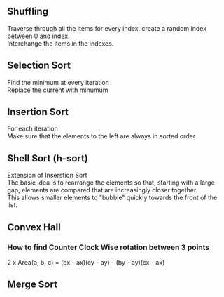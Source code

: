 ## Shuffling
Traverse through all the items
for every index, create a random index between 0 and index. <br>
Interchange the items in the indexes.

## Selection Sort
Find the minimum at every iteration <br>
Replace the current with minumum

## Insertion Sort
For each iteration <br>
Make sure that the elements to the left are always in sorted order
 
 ## Shell Sort (h-sort)
 Extension of Inserstion Sort <br>
 The basic idea is to rearrange the elements so that, starting with a large gap, elements are compared that are increasingly closer together. <br>
 This allows smaller elements to "bubble" quickly towards the front of the list.
 

 ## Convex Hall
 ### How to find Counter Clock Wise rotation between 3 points
 2 x Area(a, b, c) = (bx - ax)(cy - ay) - (by - ay)(cx - ax)

 ## Merge Sort
 
